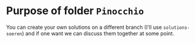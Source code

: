 # Purpose of folder `Pinocchio`
You can create your own solutions on a different branch (I'll use `solutions-soeren`) and if one want we can discuss them together at some point.
